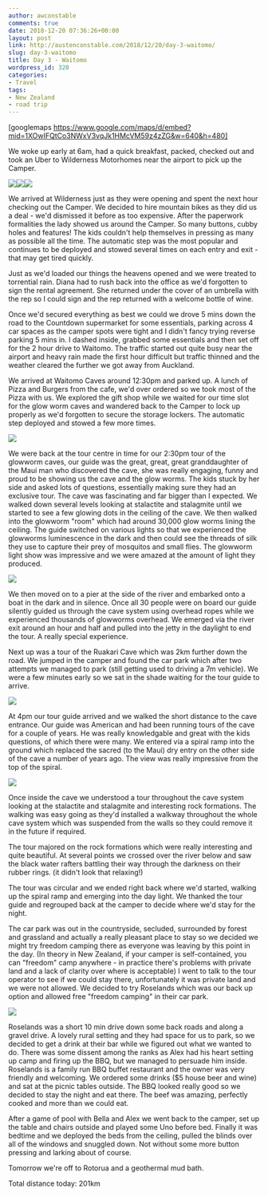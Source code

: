 ```yaml
---
author: awconstable
comments: true
date: 2018-12-20 07:36:26+00:00
layout: post
link: http://austenconstable.com/2018/12/20/day-3-waitomo/
slug: day-3-waitomo
title: Day 3 - Waitomo
wordpress_id: 320
categories:
- Travel
tags:
- New Zealand
- road trip
---
```


[googlemaps https://www.google.com/maps/d/embed?mid=1XOwIFQtCo3NWxV3vqJk1HMcVM59z4zZG&w=640&h=480]

We woke up early at 6am, had a quick breakfast, packed, checked out and took an Uber to Wilderness Motorhomes near the airport to pick up the Camper.

![](../../../images/2018/12/558e2e01-183b-449e-b726-a8d87a00c6c6-2.jpg)![](../../../images/2018/12/5f8e1c46-052c-450c-8fb3-a66c00b63b37-2.jpg)![](../../../images/2018/12/46aeea77-6646-4e61-a9f6-75c96cdda135-2.jpg)

We arrived at Wilderness just as they were opening and spent the next hour checking out the Camper. We decided to hire mountain bikes as they did us a deal - we'd dismissed it before as too expensive. After the paperwork formalities the lady showed us around the Camper. So many buttons, cubby holes and features! The kids couldn't help themselves in pressing as many as possible all the time. The automatic step was the most popular and continues to be deployed and stowed several times on each entry and exit - that may get tired quickly.

Just as we'd loaded our things the heavens opened and we were treated to torrential rain. Diana had to rush back into the office as we'd forgotten to sign the rental agreement. She returned under the cover of an umbrella with the rep so I could sign and the rep returned with a welcome bottle of wine.

Once we'd secured everything as best we could we drove 5 mins down the road to the Countdown supermarket for some essentials, parking across 4 car spaces as the camper spots were tight and I didn't fancy trying reverse parking 5 mins in. I dashed inside, grabbed some essentials and then set off for the 2 hour drive to Waitomo. The traffic started out quite busy near the airport and heavy rain made the first hour difficult but traffic thinned and the weather cleared the further we got away from Auckland.

We arrived at Waitomo Caves around 12:30pm and parked up. A lunch of Pizza and Burgers from the cafe, we'd over ordered so we took most of the Pizza with us. We explored the gift shop while we waited for our time slot for the glow worm caves and wandered back to the Camper to lock up properly as we'd forgotten to secure the storage lockers. The automatic step deployed and stowed a few more times.

![](../../../images/2018/12/img_9815-1.jpg)

We were back at the tour centre in time for our 2:30pm tour of the glowworm caves, our guide was the great, great, great granddaughter of the Maui man who discovered the cave, she was really engaging, funny and proud to be showing us the cave and the glow worms. The kids stuck by her side and asked lots of questions, essentially making sure they had an exclusive tour. The cave was fascinating and far bigger than I expected. We walked down several levels looking at stalactite and stalagmite until we started to see a few glowing dots in the ceiling of the cave. We then walked into the glowworm "room" which had around 30,000 glow worms lining the ceiling. The guide switched on various lights so that we experienced the glowworms luminescence in the dark and then could see the threads of silk they use to capture their prey of mosquitos and small flies. The glowworm light show was impressive and we were amazed at the amount of light they produced.

![](../../../images/2018/12/img_2281-1.jpg)

We then moved on to a pier at the side of the river and embarked onto a boat in the dark and in silence. Once all 30 people were on board our guide silently guided us through the cave system using overhead ropes while we experienced thousands of glowworms overhead. We emerged via the river exit around an hour and half and pulled into the jetty in the daylight to end the tour. A really special experience.

Next up was a tour of the Ruakari Cave which was 2km further down the road. We jumped in the camper and found the car park which after two attempts we managed to park (still getting used to driving a 7m vehicle). We were a few minutes early so we sat in the shade waiting for the tour guide to arrive.

![](../../../images/2018/12/img_2293-1.jpg)

At 4pm our tour guide arrived and we walked the short distance to the cave entrance. Our guide was American and had been running tours of the cave for a couple of years. He was really knowledgable and great with the kids questions, of which there were many. We entered via a spiral ramp into the ground which replaced the sacred (to the Maui) dry entry on the other side of the cave a number of years ago. The view was really impressive from the top of the spiral.

![](../../../images/2018/12/img_2303-2.jpg)

Once inside the cave we understood a tour throughout the cave system looking at the stalactite and stalagmite and interesting rock formations. The walking was easy going as they'd installed a walkway throughout the whole cave system which was suspended from the walls so they could remove it in the future if required.

The tour majored on the rock formations which were really interesting and quite beautiful. At several points we crossed over the river below and saw the black water rafters battling their way through the darkness on their rubber rings. (it didn't look that relaxing!)

The tour was circular and we ended right back where we'd started, walking up the spiral ramp and emerging into the day light. We thanked the tour guide and regrouped back at the camper to decide where we'd stay for the night.

The car park was out in the countryside, secluded, surrounded by forest and grassland and actually a really pleasant place to stay so we decided we might try freedom camping there as everyone was leaving by this point in the day. (In theory in New Zealand, if your camper is self-contained, you can "freedom" camp anywhere - in practice there's problems with private land and a lack of clarity over where is acceptable) I went to talk to the tour operator to see if we could stay there, unfortunately it was private land and we were not allowed. We decided to try Roselands which was our back up option and allowed free "freedom camping" in their car park.

![](../../../images/2018/12/img_2308-1.jpg)

Roselands was a short 10 min drive down some back roads and along a gravel drive. A lovely rural setting and they had space for us to park, so we decided to get a drink at their bar while we figured out what we wanted to do. There was some dissent among the ranks as Alex had his heart setting up camp and firing up the BBQ, but we managed to persuade him inside. Roselands is a family run BBQ buffet restaurant and the owner was very friendly and welcoming. We ordered some drinks ($5 house beer and wine) and sat at the picnic tables outside. The BBQ looked really good so we decided to stay the night and eat there. The beef was amazing, perfectly cooked and more than we could eat.

After a game of pool with Bella and Alex we went back to the camper, set up the table and chairs outside and played some Uno before bed. Finally it was bedtime and we deployed the beds from the ceiling, pulled the blinds over all of the windows and snuggled down. Not without some more button pressing and larking about of course.

Tomorrow we're off to Rotorua and a geothermal mud bath.

Total distance today: 201km
